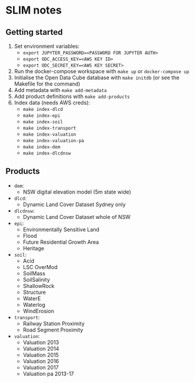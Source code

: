 # SLIM notes

## Getting started

1. Set environment variables:
    * `export JUPYTER_PASSWORD=<PASSWORD FOR JUPYTER AUTH>`
    * `export ODC_ACCESS_KEY=<AWS KEY ID>`
    * `export ODC_SECRET_KEY=<AWS KEY SECRET>`
2. Run the docker-compose workspace with `make up` or `docker-compose up`
3. Initialise the Open Data Cube database with `make initdb` (or see the Makefile for the command)
4. Add metadata with `make add-metadata`
5. Add product definitions with `make add-products`
6. Index data (needs AWS creds):
    * `make index-dlcd`
    * `make index-epi`
    * `make index-soil`
    * `make index-transport`
    * `make index-valuation`
    * `make index-valuation-pa`
    * `make index-dem`
    * `make index-dlcdnsw`

## Products
* `dem`:
  * NSW digital elevation model (5m state wide)
* `dlcd`:
  * Dynamic Land Cover Dataset Sydney only
* `dlcdnsw`:
  * Dynamic Land Cover Dataset whole of NSW 
* `epi`:
  * Environmentally Sensitive Land
  * Flood
  * Future Residential Growth Area
  * Heritage
* `soil`:
  * Acid
  * LSC OverMod
  * SoilMass
  * SoilSalinity
  * ShallowRock
  * Structure
  * WaterE
  * Waterlog
  * WindErosion
* `transport`:
  * Railway Station Proximity
  * Road Segment Proximity
* `valuation`:
  * Valuation 2013
  * Valuation 2014
  * Valuation 2015
  * Valuation 2016
  * Valuation 2017
  * Valuation pa 2013-17
